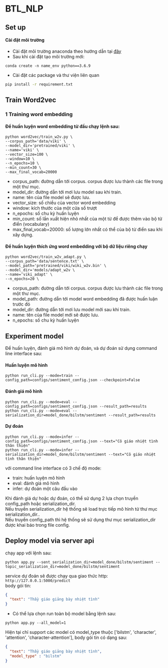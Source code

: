 # BTL_NLP

## Set up
#### Cài đặt môi trường
- Cài đặt môi trường anaconda theo hướng dẫn tại [đây](https://docs.anaconda.com/anaconda/install/)
- Sau khi cài đặt tạo môi trường mới:
```
conda create -n name_env python==3.6.9
```
- Cài đặt các package và thư viện liên quan
```bash
pip install -r requirement.txt
```

## Train Word2vec

### 1 Training word embedding
#### Để huấn luyện word embedding từ đầu chạy lệnh sau:
```
python word2vec/train_w2v.py \
--corpus_path='data/viki' \
--model_dir='pretrained/viki' \
--name='viki' \
--vector_size=100 \
--window=10 \
--n_epochs=10 \
--min_count=30 \
--max_final_vocab=20000
```
- corpus_path: đường dẫn tới corpus. corpus được lưu thành các file trong một thư mục.
- model_dir: đường dẫn tới mơi lưu model sau khi train.
- name: tên của file model sẽ được lưu.
- vector_size: số chiều của vector word embedding
- window: kích thước của một cửa sổ trượt
- n_epochs: số chu kỳ huấn luyện
- min_count: số lần xuất hiện nhỏ nhất của một từ để được thêm vào bộ từ điển (vocabulary)
- max_final_vocab=20000: số lượng lớn nhất có thể của bộ từ điển sau khi xây dựng.

#### Để huấn luyện thích ứng word embedding với bộ dữ liệu riêng chạy
```
python word2vec/train_w2v_adapt.py \
--corpus_path='data/sentence.txt' \
--model_path='pretrained/viki/wiki_w2v.bin' \
--model_dir='models/adapt_w2v \
--name='viki_adapt' \
--n_epochs=20 \
```
- corpus_path: đường dẫn tới corpus. corpus được lưu thành các file trong một thư mục.
- model_path: đường dẫn tới model word embedding đã được huấn luận trước đó
- model_dir: đường dẫn tới mơi lưu model mới sau khi train.
- name: tên của file model mới sẽ được lưu.
- n_epochs: số chu kỳ huấn luyện


## Experiment model
Để huấn luyện, đánh giá mô hình dự đoán, và dự đoán sử dụng command line interface sau:

#### Huấn luyện mô hình
```
python run_cli.py --mode=train --config_path=configs/sentiment_config.json --checkpoint=False
```

#### Đánh giá mô hình
```
python run_cli.py --mode=eval --config_path=configs/sentiment_config.json --result_path=results
python run_cli.py --mode=eval --serialization_dir=model_done/bilstm/sentiment --result_path=results
```

#### Dự đoán
```
python run_cli.py --mode=infer --config_path=configs/sentiment_config.json --text="Cô giáo nhiệt tình thân thiện"
python run_cli.py --mode=infer --serialization_dir=model_done/bilstm/sentiment --text="Cô giáo nhiệt tình thân thiện"
```
với command line interface có 3 chế độ mode:
- train: huấn luyện mô hình
- eval: đánh giá mô hình
- infer: dự đoán một câu đầu vào

Khi đánh giá dự hoặc dự đoán, có thể sử dụng 2 lựa chọn truyền config_path hoặc serialization_dir.<br>
Nếu truyền serialization_dir hệ thống sẽ load trực tiếp mô hình từ thư mục serialization_dir..<br>
Nếu truyền config_path thì hệ thống sẽ sử dụng thư mục serialization_dir được khai báo trong file config.


## Deploy model via server api
chạy app với lệnh sau:
```
python app.py --sent_serialization_dir=model_done/bilstm/sentiment --topic_serialization_dir=model_done/bilstm/sentiment
```
service dự đoán sẽ được chạy qua giao thức http: `http://127.0.0.1:5000/predict` <br>
body gói tin: 
```json
{
  "text": "Thầy giáo giảng bày nhiệt tình"
}
```

- Có thể lựa chọn run toàn bộ model bằng lệnh sau:
```
python app.py --all_model=1
```

Hiện tại chỉ support các model có model_type thuộc ['bilstm', 'character', 'attention', 'character-attention'], body gói tin có dạng sau: 
```json
{
  "text": "Thầy giáo giảng bày nhiệt tình",
  "model_type" : "bilstm"
}
```



